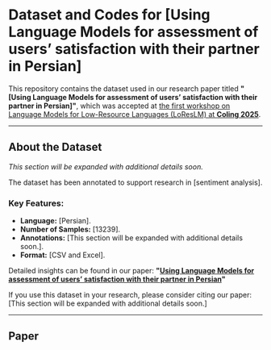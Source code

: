 # Dataset and Codes for [Using Language Models for assessment of users’ satisfaction with their partner in Persian]


This repository contains the dataset used in our research paper titled **"[Using Language Models for assessment of users’ satisfaction with their partner in Persian]"**, which was accepted at [the first workshop on Language Models for Low-Resource Languages (LoResLM) at **Coling 2025**](https://loreslm.github.io/program).

---

## About the Dataset

*This section will be expanded with additional details soon.*

The dataset has been annotated to support research in [sentiment analysis].

### Key Features:
- **Language:** [Persian].
- **Number of Samples:** [13239].
- **Annotations:** [This section will be expanded with additional details soon.].
- **Format:** [CSV and Excel].

Detailed insights can be found in our paper:
**"[Using Language Models for assessment of users’ satisfaction with their partner in Persian](link-to-paper)"**  

If you use this dataset in your research, please consider citing our paper:
[This section will be expanded with additional details soon.]

---

## Paper
